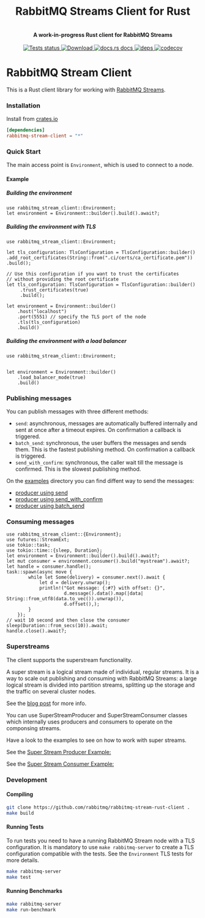 <h1 align="center">RabbitMQ Streams Client for Rust</h1>
<br/>
<div align="center">
 <strong>
   A work-in-progress Rust client for RabbitMQ Streams
 </strong>
</div>

<br />

<div align="center">

  <a href="https://github.com/rabbitmq/rabbitmq-stream-rust-client/actions?query=workflow%3ATests">
    <img src="https://github.com/rabbitmq/rabbitmq-stream-rust-client/workflows/Tests/badge.svg"
    alt="Tests status" />
  </a>
  
  <a href="https://crates.io/crates/rabbitmq-stream-client">
    <img src="https://img.shields.io/crates/d/rabbitmq-stream-client.svg?style=flat-square"
      alt="Download" />
  </a>
  <a href="https://docs.rs/rabbitmq-stream-client">
    <img src="https://img.shields.io/badge/docs-latest-blue.svg?style=flat-square"
      alt="docs.rs docs" />
  </a>

   <a href="https://deps.rs/repo/github/rabbitmq/rabbitmq-stream-rust-client">
    <img src="https://deps.rs/repo/github/rabbitmq/rabbitmq-stream-rust-client/status.svg"
      alt="deps" />
  </a>

  <a href="https://codecov.io/gh/rabbitmq/rabbitmq-stream-rust-client">
    <img src="https://codecov.io/gh/rabbitmq/rabbitmq-stream-rust-client/branch/main/graph/badge.svg?token=2DHIQ20BDE" alt="codecov"/>
  </a>



</div>


# RabbitMQ Stream Client

This is a Rust client library for working with [RabbitMQ Streams](https://www.rabbitmq.com/docs/streams).

### Installation

Install from [crates.io](https://crates.io/)

```toml
[dependencies]
rabbitmq-stream-client = "*"
```

### Quick Start

The main access point is `Environment`, which is used to connect to a node.

#### Example

##### Building the environment

```rust,no_run
use rabbitmq_stream_client::Environment;
let environment = Environment::builder().build().await?;
```

##### Building the environment with TLS

```rust,no_run
use rabbitmq_stream_client::Environment;

let tls_configuration: TlsConfiguration = TlsConfiguration::builder()
.add_root_certificates(String::from(".ci/certs/ca_certificate.pem"))
.build();

// Use this configuration if you want to trust the certificates
// without providing the root certificate
let tls_configuration: TlsConfiguration = TlsConfiguration::builder()
     .trust_certificates(true)
     .build();

let environment = Environment::builder()
    .host("localhost")
    .port(5551) // specify the TLS port of the node
    .tls(tls_configuration)
    .build()
```

##### Building the environment with a load balancer

```rust,no_run
use rabbitmq_stream_client::Environment;


let environment = Environment::builder()
    .load_balancer_mode(true)
    .build()
```

### Publishing messages

You can publish messages with three different methods:

* `send`: asynchronous, messages are automatically buffered internally and sent at once after a timeout expires. On confirmation a callback is triggered.
* `batch_send`: synchronous, the user buffers the messages and sends them. This is the fastest publishing method. On confirmation a callback is triggered.
* `send_with_confirm`: synchronous, the caller wait till the message is confirmed. This is the slowest publishing method.

On the [examples](https://github.com/rabbitmq/rabbitmq-stream-rust-client/blob/main/examples/) directory you can find diffent way to send the messages:
- [producer using send](https://github.com/rabbitmq/rabbitmq-stream-rust-client/blob/main/examples/send_async.rs)
- [producer using send_with_confirm](https://github.com/rabbitmq/rabbitmq-stream-rust-client/blob/main/examples/send_with_confirm.py)
- [producer using batch_send](https://github.com/rabbitmq/rabbitmq-stream-rust-client/blob/main/examples/batch_send.py)

### Consuming messages

```rust,no_run
use rabbitmq_stream_client::{Environment};
use futures::StreamExt;
use tokio::task;
use tokio::time::{sleep, Duration};
let environment = Environment::builder().build().await?;
let mut consumer = environment.consumer().build("mystream").await?;
let handle = consumer.handle();
task::spawn(async move {
        while let Some(delivery) = consumer.next().await {
            let d = delivery.unwrap();
            println!("Got message: {:#?} with offset: {}",
                     d.message().data().map(|data| String::from_utf8(data.to_vec()).unwrap()),
                     d.offset(),);
        }
    });
// wait 10 second and then close the consumer
sleep(Duration::from_secs(10)).await;
handle.close().await?;
```

### Superstreams

The client supports the superstream functionality.

A super stream is a logical stream made of individual, regular streams. It is a way to scale out publishing and consuming with RabbitMQ Streams: a large logical stream is divided into partition streams, splitting up the storage and the traffic on several cluster nodes.

See the [blog post](https://blog.rabbitmq.com/posts/2022/07/rabbitmq-3-11-feature-preview-super-streams/) for more info.

You can use SuperStreamProducer and SuperStreamConsumer classes which internally uses producers and consumers to operate on the componsing streams.

Have a look to the examples to see on how to work with super streams.

See the [Super Stream Producer Example:](https://github.com/rabbitmq/rabbitmq-stream-rust-client/blob/main/examples/send_super_stream.rs)

See the [Super Stream Consumer Example:](https://github.com/rabbitmq/rabbitmq-stream-rust-client/blob/main/examples/receive_super_stream.rs)

### Development

#### Compiling

```bash
git clone https://github.com/rabbitmq/rabbitmq-stream-rust-client .
make build
```

#### Running Tests

To run tests you need to have a running RabbitMQ Stream node with a TLS configuration.
It is mandatory to use `make rabbitmq-server` to create a TLS configuration compatible with the tests.
See the `Environment` TLS tests for more details.

```bash
make rabbitmq-server
make test
```

#### Running Benchmarks

```bash
make rabbitmq-server
make run-benchmark
```
